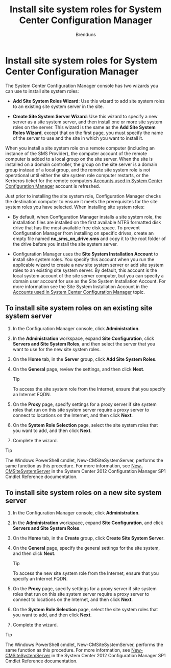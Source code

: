 ﻿---
title: "Install site system roles for System Center Configuration Manager"
ms.custom: na
ms.date: 04/25/2016
ms.prod: configuration-manager
ms.reviewer: na
ms.suite: na
ms.technology:
  - configmgr-other
ms.tgt_pltfrm: na
ms.topic: article
ms.assetid: 61f5c774-7667-44ae-b8e4-a4951318b183
caps.latest.revision: 4
author: Brenduns
---
# Install site system roles for System Center Configuration Manager
The  System Center Configuration Manager console has two wizards you can use to install site system roles:  

-   **Add Site System Roles Wizard**: Use this wizard to add site system roles to an existing site system server in the site.  

-   **Create Site System Server Wizard**: Use this wizard to specify a new server as a site system server, and then install one or more site system roles on the server. This wizard is the same as the **Add Site System Roles Wizard**, except that on the first page, you must specify the name of the server to use and the site in which you want to install it.  

When you install a site system role on a remote computer (including an instance of the SMS Provider), the computer account of the remote computer is added to a local group on the site server. When the site is installed on a domain controller, the group on the site server is a domain group instead of a local group, and the remote site system role is not operational until either the site system role computer restarts, or the Kerberos ticket for the remote computers [Accounts used in System Center Configuration Manager](../../../../core/plan-design/hierarchy/accounts.md) account is refreshed.  

Just prior to installing the site system role, Configuration Manager checks the destination computer to ensure it meets the prerequisites for the site system roles you have selected. When installing site system roles:  

-   By default, when Configuration Manager installs a site system role, the installation files are installed on the first available NTFS formatted disk drive that has the most available free disk space. To prevent Configuration Manager from installing on specific drives, create an empty file named **no_sms_on_drive.sms** and copy it to the root folder of the drive before you install the site system server.  

-   Configuration Manager uses the **Site System Installation Account** to install site system roles. You specify this account when you run the applicable wizard to create a new site system server or add site system roles to an existing site system server. By default, this account is the local system account of the site server computer, but you can specify a domain user account for use as the Site System Installation Account. For more information see the Site System Installation Account in the [Accounts used in System Center Configuration Manager](../../../../core/plan-design/hierarchy/accounts.md) topic.  

##  <a name="bkmk_Install"></a> To install site system roles on an existing site system server  

1.  In the Configuration Manager console, click **Administration**.  

2.  In the **Administration** workspace, expand **Site Configuration**, click **Servers and Site System Roles**, and then select the server that you want to use for the new site system roles.  

3.  On the **Home** tab, in the **Server** group, click **Add Site System Roles**.  

4.  On the **General** page, review the settings, and then click **Next**.  

    > [!TIP]  
    >  To access the site system role from the Internet, ensure that you specify an Internet FQDN.  

5.  On the **Proxy** page, specify settings for a proxy server if site system roles that run on this site system server require a proxy server to connect to locations on the Internet, and then click **Next**.  

6.  On the **System Role Selection** page, select the site system roles that you want to add, and then click **Next**.  

7.  Complete the wizard.  

> [!TIP]  
>  The Windows PowerShell cmdlet, New-CMSiteSystemServer, performs the same function as this procedure. For more information, see [New-CMSiteSystemServer](http://go.microsoft.com/fwlink/p/?LinkID=271414) in the System Center 2012 Configuration Manager SP1 Cmdlet Reference documentation.  

## To install site system roles on a new site system server  

1.  In the Configuration Manager console, click **Administration**.  

2.  In the **Administration** workspace, expand **Site Configuration**, and click **Servers and Site System Roles**.  

3.  On the **Home** tab, in the **Create** group, click **Create Site System Server**.  

4.  On the **General** page, specify the general settings for the site system, and then click **Next**.  

    > [!TIP]  
    >  To access the new site system role from the Internet, ensure that you specify an Internet FQDN.  

5.  On the **Proxy** page, specify settings for a proxy server if site system roles that run on this site system server require a proxy server to connect to locations on the Internet, and then click **Next**.  

6.  On the **System Role Selection** page, select the site system roles that you want to add, and then click **Next**.  

7.  Complete the wizard.  

> [!TIP]  
>  The Windows PowerShell cmdlet, New-CMSiteSystemServer, performs the same function as this procedure. For more information, see [New-CMSiteSystemServer](http://go.microsoft.com/fwlink/p/?LinkID=271414) in the System Center 2012 Configuration Manager SP1 Cmdlet Reference documentation.  

